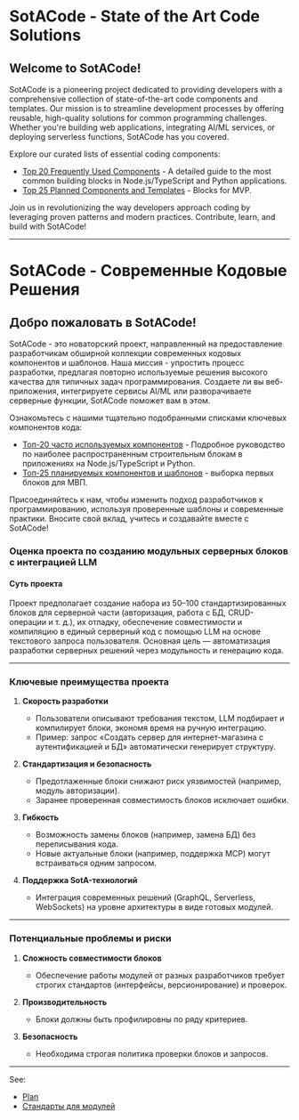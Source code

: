 # SotACode - State of the Art Code Solutions

## Welcome to SotACode!

SotACode is a pioneering project dedicated to providing developers with a comprehensive collection of state-of-the-art code components and templates. Our mission is to streamline development processes by offering reusable, high-quality solutions for common programming challenges. Whether you're building web applications, integrating AI/ML services, or deploying serverless functions, SotACode has you covered.

Explore our curated lists of essential coding components:
- [Top 20 Frequently Used Components](top-20.md) - A detailed guide to the most common building blocks in Node.js/TypeScript and Python applications.
- [Top 25 Planned Components and Templates](top-25-list.md) - Blocks for MVP.

Join us in revolutionizing the way developers approach coding by leveraging proven patterns and modern practices. Contribute, learn, and build with SotACode!

---

# SotACode - Современные Кодовые Решения

## Добро пожаловать в SotACode!

SotACode - это новаторский проект, направленный на предоставление разработчикам обширной коллекции современных кодовых компонентов и шаблонов. Наша миссия - упростить процесс разработки, предлагая повторно используемые решения высокого качества для типичных задач программирования. Создаете ли вы веб-приложения, интегрируете сервисы AI/ML или разворачиваете серверные функции, SotACode поможет вам в этом.

Ознакомьтесь с нашими тщательно подобранными списками ключевых компонентов кода:
- [Топ-20 часто используемых компонентов](top-20.md) - Подробное руководство по наиболее распространенным строительным блокам в приложениях на Node.js/TypeScript и Python.
- [Топ-25 планируемых компонентов и шаблонов](top-25-list.md) - выборка первых блоков для МВП.

Присоединяйтесь к нам, чтобы изменить подход разработчиков к программированию, используя проверенные шаблоны и современные практики. Вносите свой вклад, учитесь и создавайте вместе с SotACode!

### Оценка проекта по созданию модульных серверных блоков с интеграцией LLM

#### **Суть проекта**  
Проект предполагает создание набора из 50–100 стандартизированных блоков для серверной части (авторизация, работа с БД, CRUD-операции и т. д.), их отладку, обеспечение совместимости и компиляцию в единый серверный код с помощью LLM на основе текстового запроса пользователя. Основная цель — автоматизация разработки серверных решений через модульность и генерацию кода.

---

### **Ключевые преимущества проекта** 

1. **Скорость разработки**  
   - Пользователи описывают требования текстом, LLM подбирает и компилирует блоки, экономя время на ручную интеграцию.  
   - Пример: запрос «Создать сервер для интернет-магазина с аутентификацией и БД» автоматически генерирует структуру.

2. **Стандартизация и безопасность**  
   - Предотлаженные блоки снижают риск уязвимостей (например, модуль авторизации).  
   - Заранее проверенная совместимость блоков исключает ошибки.

3. **Гибкость**  
   - Возможность замены блоков (например, замена БД) без переписывания кода.
   - Новые актуальные блоки (например, поддержка MCP) могут встраиваться одним запросом.

4. **Поддержка SotA-технологий**  
   - Интеграция современных решений (GraphQL, Serverless, WebSockets) на уровне архитектуры в виде готовых модулей.

---

### **Потенциальные проблемы и риски** 

1. **Сложность совместимости блоков**  
   - Обеспечение работы модулей от разных разработчиков требует строгих стандартов (интерфейсы, версионирование) и проверок.

2. **Производительность**  
   - Блоки должны быть профилировны по ряду критериев.

4. **Безопасность**  
   - Необходима строгая политика проверки блоков и запросов.

---

See: 

- [Plan](docs\plan.md)
- [Стандарты для модулей](docs\module_standards.md)
